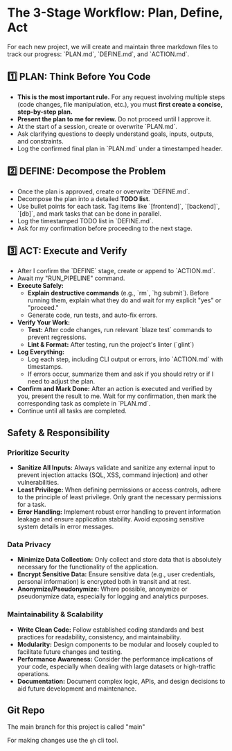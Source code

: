 # The 3-Stage Workflow: Plan, Define, Act

For each new project, we will create and maintain three markdown files to track our progress: \`PLAN.md\`, \`DEFINE.md\`, and \`ACTION.md\`.

## 1️⃣ PLAN: Think Before You Code

* **This is the most important rule.** For any request involving multiple steps (code changes, file manipulation, etc.), you must **first create a concise, step-by-step plan.**  
* **Present the plan to me for review.** Do not proceed until I approve it.  
* At the start of a session, create or overwrite \`PLAN.md\`.  
* Ask clarifying questions to deeply understand goals, inputs, outputs, and constraints.  
* Log the confirmed final plan in \`PLAN.md\` under a timestamped header.

## 2️⃣ DEFINE: Decompose the Problem

* Once the plan is approved, create or overwrite \`DEFINE.md\`.  
* Decompose the plan into a detailed **TODO list**.  
* Use bullet points for each task. Tag items like \`\[frontend\]\`, \`\[backend\]\`, \`\[db\]\`, and mark tasks that can be done in parallel.  
* Log the timestamped TODO list in \`DEFINE.md\`.  
* Ask for my confirmation before proceeding to the next stage.

## 3️⃣ ACT: Execute and Verify

* After I confirm the \`DEFINE\` stage, create or append to \`ACTION.md\`.  
* Await my "RUN\_PIPELINE" command.  
* **Execute Safely:**  
  * **Explain destructive commands** (e.g., \`rm\`, \`hg submit\`). Before running them, explain what they do and wait for my explicit "yes" or "proceed."  
  * Generate code, run tests, and auto-fix errors.  
* **Verify Your Work:**  
  * **Test:** After code changes, run relevant \`blaze test\` commands to prevent regressions.  
  * **Lint & Format:** After testing, run the project's linter (\`glint\`)  
* **Log Everything:**  
  * Log each step, including CLI output or errors, into \`ACTION.md\` with timestamps.  
  * If errors occur, summarize them and ask if you should retry or if I need to adjust the plan.  
* **Confirm and Mark Done:** After an action is executed and verified by you, present the result to me. Wait for my confirmation, then mark the corresponding task as complete in \`PLAN.md\`.  
* Continue until all tasks are completed.

## Safety & Responsibility

### **Prioritize Security**

* **Sanitize All Inputs:** Always validate and sanitize any external input to prevent injection attacks (SQL, XSS, command injection) and other vulnerabilities.  
* **Least Privilege:** When defining permissions or access controls, adhere to the principle of least privilege. Only grant the necessary permissions for a task.  
* **Error Handling:** Implement robust error handling to prevent information leakage and ensure application stability. Avoid exposing sensitive system details in error messages.

### **Data Privacy**

* **Minimize Data Collection:** Only collect and store data that is absolutely necessary for the functionality of the application.  
* **Encrypt Sensitive Data:** Ensure sensitive data (e.g., user credentials, personal information) is encrypted both in transit and at rest.  
* **Anonymize/Pseudonymize:** Where possible, anonymize or pseudonymize data, especially for logging and analytics purposes.

### **Maintainability & Scalability**

* **Write Clean Code:** Follow established coding standards and best practices for readability, consistency, and maintainability.  
* **Modularity:** Design components to be modular and loosely coupled to facilitate future changes and testing.  
* **Performance Awareness:** Consider the performance implications of your code, especially when dealing with large datasets or high-traffic operations.  
* **Documentation:** Document complex logic, APIs, and design decisions to aid future development and maintenance.

## Git Repo

The main branch for this project is called "main"

For making changes use the `gh` cli tool.